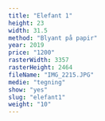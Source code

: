 ```yaml
---
title: "Elefant 1"
height: 23
width: 31.5
method: "Blyant på papir"
year: 2019
price: "1200"
rasterWidth: 3357
rasterHeight: 2464
fileName: "IMG_2215.JPG"
medie: "tegning"
show: "yes"
slug: "elefant1"
weight: "10"
---
```

